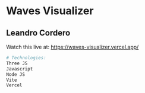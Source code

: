 # Waves Visualizer

## Leandro Cordero
Watch this live at:
https://waves-visualizer.vercel.app/

``` bash
# Technologies:
Three JS
Javascript
Node JS
Vite
Vercel
```
